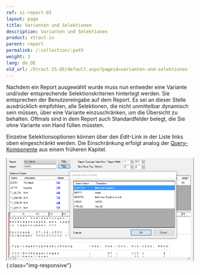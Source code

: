```yaml
---
ref: xi-report-03
layout: page
title: Varianten und Selektionen
description: Varianten und Selektionen
product: xtract-is
parent: report
permalink: /:collection/:path
weight: 3
lang: de_DE
old_url: /Xtract-IS-DE/default.aspx?pageid=varianten-und-selektionen
---
```


Nachdem ein Report ausgewählt wurde muss nun entweder eine Variante und/oder entsprechende Selektionskriterien hinterlegt werden. Sie entsprechen der Benutzereingabe auf dem Report. Es sei an dieser Stelle ausdrücklich empfohlen, alle Selektionen, die nicht unmittelbar dynamisch sein müssen, über eine Variante einzuschränken, um die Übersicht zu behalten. Oftmals sind in dem Report auch Standardfelder belegt, die Sie ohne Variante von Hand füllen müssten.

Einzelne Selektionsoptionen können über den *Edit*-Link in der Liste links oben eingeschränkt werden. Die Einschränkung erfolgt analog der [Query-Komponente](../query) aus einem früheren Kapitel.

![Report-Variants-Selections](/img/content/Report-Variants-Selections.png){:class="img-responsive"}
